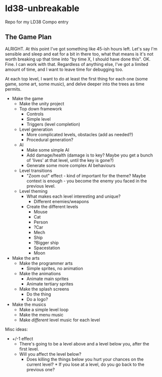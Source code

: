 # ld38-unbreakable
Repo for my LD38 Compo entry

The Game Plan
---

ALRIGHT. At this point I've got something like 45-ish hours left. Let's say I'm sensible and sleep and eat for a bit in there too, what that means is it's not worth breaking up that time into "by time X, I should have done this". OK. Fine. I can work with that. Regardless of anything else, I've got a limited amount of time, and I want to leave time for debugging too.

At each top level, I want to do at least the first thing for each one (some game, some art, some music), and delve deeper into the trees as time permits.

* Make the game
  * Make the unity project
  * Top down framework
    * Controls
    * Simple level
    * Triggers (level completion)
  * Level generation
    * More complicated levels, obstacles (add as needed?)
    * Procedural generation?
  * AI
    * Make some simple AI
    * Add damage/health (damage is to key? Maybe you get a bunch of 'lives' at that level, until the key is gone?)
    * Generate some more complex AI behaviours
  * Level transitions
    * "Zoom out" effect - kind of important for the theme? Maybe context is enough - you become the enemy you faced in the previous level.
  * Level theming
    * What makes each level interesting and unique?
      * Different enemies/weapons
    * Create the different levels
      * Mouse
      * Cat
      * Person
      * ?Car
      * Mech
      * Ship
      * ?Bigger ship
      * Spacestation
      * Moon
* Make the arts
  * Make the programmer arts
    * Simple sprites, no animation
  * Make the animations
    * Animate main sprites
    * Animate tertiary sprites
  * Make the splash screens
    * Do the thing
    * Do a logo?
* Make the musics
  * Make a simple level loop
  * Make the menu music
  * Make _different_ level music for each level

Misc ideas:
* +/-1 effect
  * There's going to be a level above and a level below you, after the first level. 
  * Will you affect the level below? 
    * Does killing the things below you hurt your chances on the current level? * If you lose at a level, do you go back to the previous one?